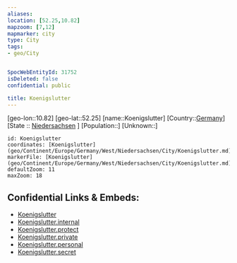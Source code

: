 ```yaml
---
aliases: 
location: [52.25,10.82]
mapzoom: [7,12] 
mapmarker: city 
type: City
tags:
- geo/City


SpocWebEntityId: 31752
isDeleted: false
confidential: public

title: Koenigslutter
---
```

[geo-lon::10.82]
[geo-lat::52.25]
[name::Koenigslutter]
[Country::[Germany](geo/Continent/Europe/Germany.md)]
[State :: [Niedersachsen](geo/Continent/Europe/Germany/West/Niedersachsen.md) ]
[Population::]
[Unknown::]


```leaflet
id: Koenigslutter
coordinates: [Koenigslutter](geo/Continent/Europe/Germany/West/Niedersachsen/City/Koenigslutter.md)
markerFile: [Koenigslutter](geo/Continent/Europe/Germany/West/Niedersachsen/City/Koenigslutter.md)
defaultZoom: 11 
maxZoom: 18
```


## Confidential Links & Embeds: 
- [Koenigslutter](../../../../../../../../_public/geo/Continent/Europe/Germany/West/Niedersachsen/City/Koenigslutter.md) 
- [Koenigslutter.internal](../../../../../../../../_internal/geo/Continent/Europe/Germany/West/Niedersachsen/City/Koenigslutter.internal.md) 
- [Koenigslutter.protect](../../../../../../../../_protect/geo/Continent/Europe/Germany/West/Niedersachsen/City/Koenigslutter.protect.md) 
- [Koenigslutter.private](../../../../../../../../_private/geo/Continent/Europe/Germany/West/Niedersachsen/City/Koenigslutter.private.md) 
- [Koenigslutter.personal](../../../../../../../../_personal/geo/Continent/Europe/Germany/West/Niedersachsen/City/Koenigslutter.personal.md) 
- [Koenigslutter.secret](../../../../../../../../_secret/geo/Continent/Europe/Germany/West/Niedersachsen/City/Koenigslutter.secret.md) 
